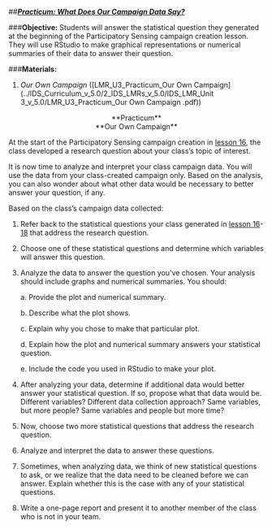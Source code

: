 ##***<u>Practicum: What Does Our Campaign Data Say?</u>***

###**Objective:**
Students will answer the statistical question they generated at the beginning of the Participatory Sensing
campaign creation lesson. They will use RStudio to make graphical representations or numerical
summaries of their data to answer their question.

###**Materials:**
1. *Our Own Campaign* ([LMR_U3_Practicum_Our Own Campaign](../IDS_Curriculum_v_5.0/2_IDS_LMRs_v_5.0/IDS_LMR_Unit 3_v_5.0/LMR_U3_Practicum_Our Own Campaign .pdf))

<center>**Practicum**</center>

<center>**Our Own Campaign**</center>

At the start of the Participatory Sensing campaign creation in [lesson 16](lesson16.md), the class developed a research question about your class’s topic of interest.


It is now time to analyze and interpret your class campaign data. You will use the data from your class-created
campaign only. Based on the analysis, you can also wonder about what other data would be
necessary to better answer your question, if any.

Based on the class’s campaign data collected:

1. Refer back to the statistical questions your class generated in [lesson 16](lesson16.md)-[18](lesson18.md) that address the
research question.

2. Choose one of these statistical questions and determine which variables will answer this question.

3. Analyze the data to answer the question you've chosen. Your analysis should include graphs
and numerical summaries. You should:

    a. Provide the plot and numerical summary.

    b. Describe what the plot shows.

    c. Explain why you chose to make that particular plot.

    d. Explain how the plot and numerical summary answers your statistical question.

    e. Include the code you used in RStudio to make your plot.

4. After analyzing your data, determine if additional data would better answer your statistical
question. If so, propose what that data would be. Different variables? Different data collection
approach? Same variables, but more people? Same variables and people but more time?

5. Now, choose two more statistical questions that address the research question.

6. Analyze and interpret the data to answer these questions.

7. Sometimes, when analyzing data, we think of new statistical questions to ask, or we realize that
the data need to be cleaned before we can answer. Explain whether this is the case with any of
your statistical questions.

8. Write a one-page report and present it to another member of the class who is not in your team.